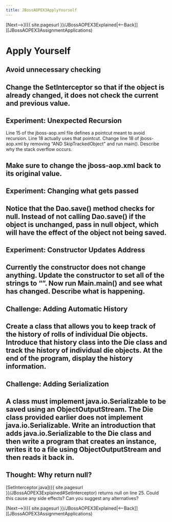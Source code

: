 ```yaml
---
title: JBossAOPEX3ApplyYourself
---
```

[Next-->]({{ site.pagesurl }}/JBossAOPEX3Explained|<--Back]] [[JBossAOPEX3AssignmentApplications)

# Apply Yourself
## Avoid unnecessary checking
Change the SetInterceptor so that if the object is already changed, it does not check the current and previous value.
----
## Experiment: Unexpected Recursion
Line 15 of the jboss-aop.xml file defines a pointcut meant to avoid recursion. Line 18 actually uses that pointcut. Change line 18 of jboss-aop.xml by removing “AND SkipTrackedObject” and run main(). Describe why the stack overflow occurs.

Make sure to change the jboss-aop.xml back to its original value.
----
## Experiment: Changing what gets passed
Notice that the Dao.save() method checks for null. Instead of not calling Dao.save() if the object is unchanged, pass in null object, which will have the effect of the object not being saved.
----
## Experiment: Constructor Updates Address
Currently the constructor does not change anything. Update the constructor to set all of the strings to “”. Now run Main.main() and see what has changed. Describe what is happening.
----
## Challenge: Adding Automatic History
Create a class that allows you to keep track of the history of rolls of individual Die objects. Introduce that history class into the Die class and track the history of individual die objects. At the end of the program, display the history information.
----
## Challenge: Adding Serialization
A class must implement java.io.Serializable to be saved using an ObjectOutputStream. The Die class provided earlier does not implement java.io.Serializable. Write an introduction that adds java.io.Serializable to the Die class and then write a program that creates an instance, writes it to a file using ObjectOutputStream and then reads it back in.
----
## Thought: Why return null?
[SetInterceptor.java]({{ site.pagesurl }}/JBossAOPEX3Explained#SetInterceptor) returns null on line 25. Could this cause any side effects? Can you suggest any alternatives?

[Next-->]({{ site.pagesurl }}/JBossAOPEX3Explained|<--Back]] [[JBossAOPEX3AssignmentApplications)